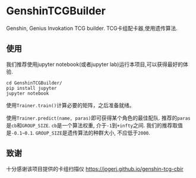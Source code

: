 # GenshinTCGBuilder
Genshin, Genius Invokation TCG builder. TCG卡组配卡器,使用遗传算法.

## 使用

我们推荐使用jupyter notebook(或者jupyter lab)运行本项目,可以获得最好的体验.

```
cd GenshinTCGBuilder/
pip install jupyter
jupyter notebook
```

使用`Trainer.train()`计算必要的矩阵，之后准备就绪。

使用`Trainer.predict(name, paras)`即可获得某个角色的最佳配队. 推荐的`paras`是`cb`和`GROUP_SIZE`. `cb`是一个算法权重, 介于`-1`到`+infty`之间. 我们的推荐取值是`-0.1~0.1`. `GROUP_SIZE`是遗传算法的种群大小, 不应低于`2000`.

## 致谢

十分感谢该项目提供的卡组扫描仪
https://jogerj.github.io/genshin-tcg-cbir
